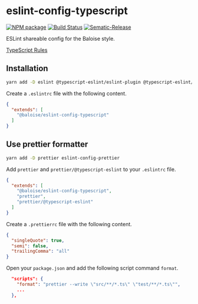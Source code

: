 # eslint-config-typescript

[![NPM package](https://img.shields.io/npm/v/baloise/eslint-config-typescript)](https://www.npmjs.com/package/baloise/eslint-config-typescript)
[![Build Status](https://travis-ci.org/baloise/eslint-config-typescript.svg?branch=master)](https://travis-ci.org/baloise/eslint-config-typescript)
[![Sematic-Release](https://img.shields.io/badge/%20%20%F0%9F%93%A6%F0%9F%9A%80-semantic--release-e10079.svg)](https://github.com/semantic-release/semantic-release)

ESLint shareable config for the Baloise style.

[TypeScript Rules](https://github.com/typescript-eslint/typescript-eslint/tree/master/packages/eslint-plugin/docs/rules)

## Installation

```bash
yarn add -D eslint @typescript-eslint/eslint-plugin @typescript-eslint/parser typescript
```

Create a `.eslintrc` file with the following content.

```json
{
  "extends": [
    "@baloise/eslint-config-typescript"
  ]
}

```

## Use prettier formatter

```bash
yarn add -D prettier eslint-config-prettier
```

Add `prettier` and `prettier/@typescript-eslint` to your `.eslintrc` file.

```json
{
  "extends": [
    "@baloise/eslint-config-typescript",
    "prettier",
    "prettier/@typescript-eslint"
  ]
}

```

Create a `.prettierrc` file with the following content.

```json
{
  "singleQuote": true,
  "semi": false,
  "trailingComma": "all"
}
```

Open your `package.json` and add the following script command `format`.

```json
  "scripts": {
    "format": "prettier --write \"src/**/*.ts\" \"test/**/*.ts\"",
    ...
  },
```
